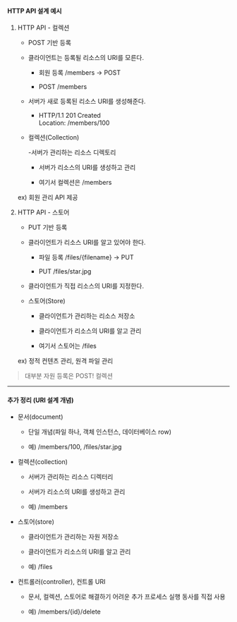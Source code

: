 #### HTTP API 설계 예시

1. HTTP API - 컬렉션
    - POST 기반 등록
    
    - 클라이언트는 등록될 리소스의 URI를 모른다.
    
        - 회원 등록 /members -> POST
        
        - POST /members
    
    - 서버가 새로 등록된 리소스 URI를 생성해준다.
    
        - HTTP/1.1 201 Created \
        Location: /members/100
        
    - 컬렉션(Collection)
        
        -서버가 관리하는 리소스 디렉토리
        
        - 서버가 리소스의 URI를 생성하고 관리
        
        - 여기서 컬렉션은 /members
    
    ex) 회원 관리 API 제공
    
2. HTTP API - 스토어

    - PUT 기반 등록
    
    - 클라이언트가 리소스 URI를 알고 있어야 한다.
    
        - 파일 등록 /files/{filename} -> PUT
        
        - PUT /files/star.jpg
       
    - 클라이언트가 직접 리소스의 URI를 지정한다.
    
    - 스토어(Store)
    
        - 클라이언트가 관리하는 리소스 저장소
        
        - 클라이언트가 리소스의 URI를 알고 관리
        
        - 여기서 스토어는 /files
    
    ex) 정적 컨텐츠 관리, 원격 파일 관리
    
> 대부분 자원 등록은 POST! 컬렉션


----

#### 추가 정리 (URI 설계 개념)

- 문서(document)

    - 단일 개념(파일 하나, 객체 인스턴스, 데이터베이스 row)
    
    - 예) /members/100, /files/star.jpg 
    
- 컬렉션(collection)
    
    - 서버가 관리하는 리소스 디렉터리 
   
    - 서버가 리소스의 URI를 생성하고 관리 
    
    - 예) /members
    
- 스토어(store)

    - 클라이언트가 관리하는 자원 저장소 
    
    - 클라이언트가 리소스의 URI를 알고 관리 
    
    - 예) /files
    
- 컨트롤러(controller), 컨트롤 URI

    - 문서, 컬렉션, 스토어로 해결하기 어려운 추가 프로세스 실행 동사를 직접 사용
    
    - 예) /members/{id}/delete
